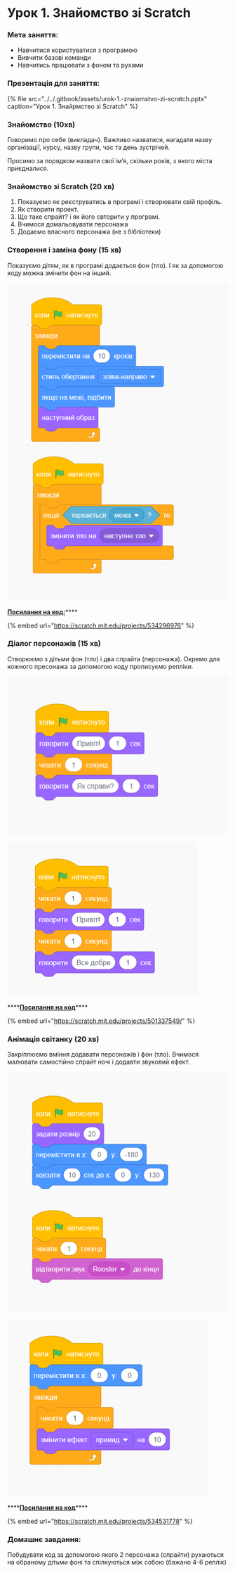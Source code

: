 # Урок 1. Знайомство зі Scratch

### Мета заняття:

* Навчитися користуватися з програмою
* Вивчити базові команди
* Навчитись працювати з фоном та рухами

### Презентація для заняття:

{% file src="../../.gitbook/assets/urok-1.-znaiomstvo-zi-scratch.pptx" caption="Урок 1. Знайрмство зі Scratch" %}

### **Знайомство \(10хв\)**

Говоримо про себе \(викладач\). Важливо назватися, нагадати назву організації, курсу, назву групи, час та день зустрічей.

Просимо за порядком назвати свої ім’я, скільки років, з якого міста приєдналися.

### Знайомство зі Scratch \(20 хв\)

1. Показуємо як реєструватись в програмі і створювати свій профіль.
2. Як створити проект.
3. Що таке спрайт? і як його свторити у програмі.
4. Вчимося домальовувати персонажа
5. Додаємо власного персонажа \(не з бібліотеки\)

### Створення і заміна фону \(15 хв\)

Показуємо дітям, як в програмі додається фон \(тло\). І як за допомогою коду можна змінити фон на інший.

![](../../.gitbook/assets/scratch_lesson1_background.png)

[**Посилання на код:**](https://scratch.mit.edu/projects/534296976)\*\*\*\*

{% embed url="https://scratch.mit.edu/projects/534296976" %}

### Діалог персонажів \(15 хв\)

Створюємо з дітьми фон \(тло\) і два спрайта \(персонажа\). Окремо для кожного пресонажа за допомогою коду прописуємо репліки. 

![&#x41F;&#x435;&#x440;&#x441;&#x43E;&#x43D;&#x430;&#x436; &#x2116;1](../../.gitbook/assets/scratch_lesson1_player1.png)

![&#x41F;&#x435;&#x440;&#x441;&#x43E;&#x43D;&#x430;&#x436; &#x2116;2](../../.gitbook/assets/scratch_lesson1_player2.png)

\*\*\*\*[**Посилання на код**](https://scratch.mit.edu/projects/501337549/)\*\*\*\*

{% embed url="https://scratch.mit.edu/projects/501337549/" %}

### Анімація світанку \(20 хв\)

Закріплюємо вміння додавати персонажів і фон \(тло\). Вчимося малювати самостійно спрайт ночі і додавти звуковий ефект. 

![&#x421;&#x43F;&#x440;&#x430;&#x439;&#x442; &#x421;&#x43E;&#x43D;&#x446;&#x435;](../../.gitbook/assets/image%20%282%29.png)

![&#x421;&#x43F;&#x440;&#x430;&#x439;&#x442; &#x41D;&#x456;&#x447;](../../.gitbook/assets/image%20%281%29.png)

\*\*\*\*[**Посилання на код**](https://scratch.mit.edu/projects/534531778)\*\*\*\*

{% embed url="https://scratch.mit.edu/projects/534531778" %}

### Домашнє завдання:

Побудувати код за допомогою якого 2 персонажа \(спрайти\) рухаються на обраному дітьми фоні та спілкуються між собою \(бажано 4-6 реплік\)

